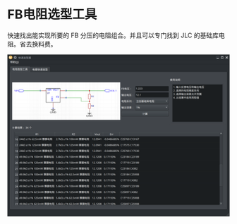 
# FB电阻选型工具

快速找出能实现所要的 FB 分压的电阻组合。并且可以专门找到 JLC 的基础库电阻。省去换料费。

![截图](./res/Screenshot_20240213_075625.png)


